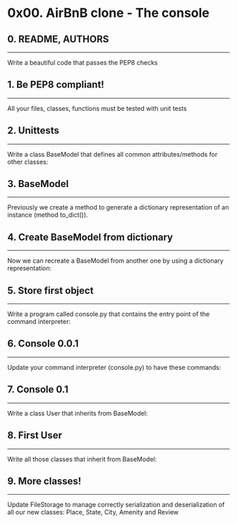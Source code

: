 # 0x00. AirBnB clone - The console
## 0. README, AUTHORS
***
Write a beautiful code that passes the PEP8 checks

## 1. Be PEP8 compliant!
***
All your files, classes, functions must be tested with unit tests

## 2. Unittests
***
Write a class BaseModel that defines all common attributes/methods for other classes:

## 3. BaseModel
***
Previously we create a method to generate a dictionary representation of an instance (method to_dict()).

## 4. Create BaseModel from dictionary
***
Now we can recreate a BaseModel from another one by using a dictionary representation:

## 5. Store first object
***
Write a program called console.py that contains the entry point of the command interpreter:

## 6. Console 0.0.1
***
Update your command interpreter (console.py) to have these commands:

## 7. Console 0.1
***
Write a class User that inherits from BaseModel:

## 8. First User
***
Write all those classes that inherit from BaseModel:

## 9. More classes!
***
Update FileStorage to manage correctly serialization and deserialization of all our new classes: Place, State, City, Amenity and Review

